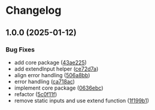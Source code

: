 # Changelog

## 1.0.0 (2025-01-12)


### Bug Fixes

* add core package ([43ae225](https://github.com/abinnovision/cross-policy/commit/43ae225c89e3c44512be951240c1fd0e743149d8))
* add extendInput helper ([ce72d7a](https://github.com/abinnovision/cross-policy/commit/ce72d7a0de660aa444bea89df9ea025b7932fb4b))
* align error handling ([506a8bb](https://github.com/abinnovision/cross-policy/commit/506a8bbf74e785ac6182345cb77a7a753e50a392))
* error handling ([ca718ac](https://github.com/abinnovision/cross-policy/commit/ca718ac8f2778b585e257d032a8632d3f7d669a1))
* implement core package ([0636ebc](https://github.com/abinnovision/cross-policy/commit/0636ebc32bf507e7da7ee3b4b40af8453bb23e21))
* refactor ([5c0f11f](https://github.com/abinnovision/cross-policy/commit/5c0f11f6489817116aeb68781343f65b520b9140))
* remove static inputs and use extend function ([1f199b1](https://github.com/abinnovision/cross-policy/commit/1f199b1662710eaab88bfe1ee071c8ed7c15a72b))
